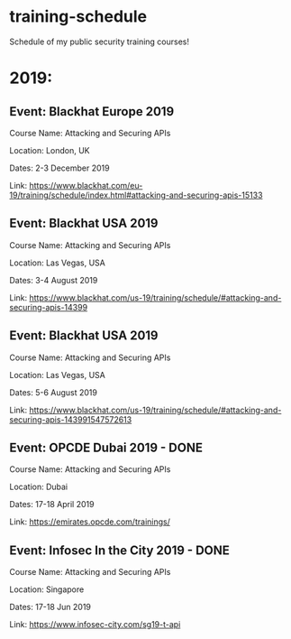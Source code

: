 # training-schedule
Schedule of my public security training courses!

# 2019:

## Event: Blackhat Europe 2019

Course Name: Attacking and Securing APIs

Location: London, UK

Dates: 2-3 December 2019

Link: https://www.blackhat.com/eu-19/training/schedule/index.html#attacking-and-securing-apis-15133



## Event: Blackhat USA 2019

Course Name: Attacking and Securing APIs

Location: Las Vegas, USA

Dates: 3-4 August 2019

Link: https://www.blackhat.com/us-19/training/schedule/#attacking-and-securing-apis-14399



## Event: Blackhat USA 2019

Course Name: Attacking and Securing APIs

Location: Las Vegas, USA

Dates: 5-6 August 2019

Link: https://www.blackhat.com/us-19/training/schedule/#attacking-and-securing-apis-143991547572613



## Event: OPCDE Dubai 2019 - DONE

Course Name: Attacking and Securing APIs

Location: Dubai

Dates: 17-18 April 2019

Link: https://emirates.opcde.com/trainings/




## Event: Infosec In the City 2019 - DONE

Course Name: Attacking and Securing APIs

Location: Singapore

Dates: 17-18 Jun 2019

Link: https://www.infosec-city.com/sg19-t-api




